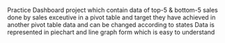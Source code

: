 Practice Dashboard project which contain data of top-5 & bottom-5 sales done by sales exceutive in a pivot table and target they have achieved in another pivot table data and can be changed according to states 
Data is represented in piechart and line graph form which is easy to understand 
